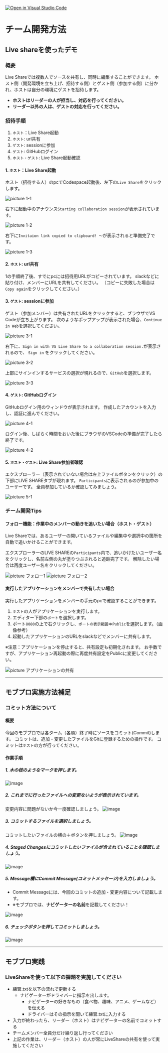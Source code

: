 [![Open in Visual Studio Code](https://classroom.github.com/assets/open-in-vscode-718a45dd9cf7e7f842a935f5ebbe5719a5e09af4491e668f4dbf3b35d5cca122.svg)](https://classroom.github.com/online_ide?assignment_repo_id=13093114&assignment_repo_type=AssignmentRepo)
# チーム開発方法

## Live shareを使ったデモ

### 概要

Live Shareでは複数人でソースを共有し、同時に編集することができます。
ホスト側（開発環境を立ち上げ、招待する側）とゲスト側（参加する側）に分かれ、ホストは自分の環境にゲストを招待します。<br>
<b>
* ホストはリーダーの人が担当し、対応を行ってください。<br>
* リーダー以外の人は、ゲストの対応を行ってください。<br>
</b>

### 招待手順

1. `ホスト`：Live Share起動
2. `ホスト`: url共有
3. `ゲスト`: sessionに参加
4. `ゲスト`: GitHubログイン
5. `ホスト・ゲスト`: Live Share起動確認

#### 1. `ホスト`：Live Share起動

ホスト（招待する人）のpcでCodespace起動後、左下の`Live Share`をクリックします。

![picture 1-1](images/978b5782dc3a54f26a77960dc46d94a5e4c33be6ec52103d8d24294e2d01aba5.png)

右下に起動中のアナウンス`Starting collaboration session`が表示されています。

![picture 1-2](images/9af0fda35ebc0d52b5310f9b4e9dd2bd9ac3db14f201f0be469a83dcb8b15745.png)

右下に`Invitaion link copied to clipboard! ～`が表示されると準備完了です。

![picture 1-3](images/541e29d48939b74244db95a631ec76e71eebc0e3b03cfab141259c352be3f24f.png)

#### 2. `ホスト`: url共有

1の手順終了後、すでにpcには招待用URLがコピーされています。
slackなどに貼り付け、メンバーにURLを共有してください。
（コピーに失敗した場合は`Copy again`をクリックしてください。）

#### 3. `ゲスト`: sessionに参加

ゲスト（参加メンバー）は共有されたURLをクリックすると、ブラウザでVS Codeが立ち上がります。
次のようなポップアップが表示された場合、`Continue in Web`を選択してください。

![picture 3-1](images/04975f0efd81ce65c00b54f91a83b9b75c62401852f179a3c0d01068a266cac2.png)

右下に、`Sign in with VS Live Share to a collaboration session.`が表示されるので、
`Sign in` をクリックしてください。

![picture 3-2](images/67b1bdeefe68837b51e495d09b93c64a58e70d4e10f0b0d725e724e81a8302a0.png)

上部にサインインするサービスの選択が現れるので、`GitHub`を選択します。

![picture 3-3](images/bb7fc15090b25090fe6191e68ceea6c75978487d8c100fda3f74ac4be9306549.png)

#### 4. `ゲスト`: GitHubログイン

GitHubログイン用のウィンドウが表示されます。
作成したアカウントを入力し、認証に進んでください。

![picture 4-1](images/8a00062fee8c4c3b22c30ca42d04d7b0e56901c40b2a0f52f95ec06766db367c.png)

ログイン後、しばらく時間をおいた後にブラウザのVSCodeの準備が完了したら終了です。

![picture 4-2](images/e050109304ea6fbbd19ebfb1d8086f59c7439f1930abfff00afd86802ba02886.png)

#### 5. `ホスト・ゲスト`: Live Share参加者確認

エクスプローラー（表示されていない場合は左上ファイルボタンをクリック）の下部にLIVE SHAREタブが現れます。
`Participants`に表示されるのが参加中のユーザーです。
全員参加しているか確認してみましょう。

![picture 5-1](images/2896962ee18e877f716526162c3da7fc8ae86625c9b3d2be9177e1cd7faa2cec.png)

### チーム開発Tips

#### フォロー機能：作業中のメンバーの動きを追いたい場合（ホスト・ゲスト）

Live Shareでは、あるユーザーの開いているファイルや編集中や選択中の箇所を自動で追いかけることができます。

エクスプローラーのLIVE SHAREの`Participants`内で、追いかけたいユーザー名をクリックし、名前左側の丸が塗りつぶされると追跡完了です。
解除したい場合は再度ユーザー名をクリックしてください。

![picture フォロー1](images/71afc2b587fbb47d06a95c273d9daefdd735f8ef693901ef7f7fee799de617ce.png) ![picture フォロー2](images/569817063033aa06f47b53521ea0ca35c83d898784ca78f71a05eb35af199074.png)



#### 実行したアプリケーションをメンバーで共有したい場合

実行したアプリケーションをメンバーの手元のpcで確認することができます。

1. `ホスト`の人がアプリケーションを実行します。
2. エディター下部の`ポート`を選択します。
3. ポート`8080`の上で右クリックし、`ポートの表示範囲`⇒`Public`を選択します。（画像参考）
4. 起動したアプリケーションのURLをslackなどでメンバーに共有します。

※注意：アプリケーションを停止すると、共有設定も初期化されます。
お手数ですが、アプリケーション再起動の際に再度共有設定をPublicに変更してください。

![picture アプリケーションの共有](images/5bd362d090b8c9daa96ee8d323c856319500f797dc2653db21d624da0d545f44.png)

---

## モブプロ実施方法補足

### コミット方法について

#### 概要

今回のモブプロでは各ターム（各順）終了時にソースをコミット(Commit)します。
コミットは、追加・変更したファイルをGitに登録するための操作です。
コミットは`ホスト`の方が行ってください。

#### 作業手順

##### 1. 木の枝のようなマークを押します。

![image](https://user-images.githubusercontent.com/32722128/149911899-77da4cf0-cf8e-4b74-af63-1592156f4e9c.png)

##### 2. これまでに行ったファイルへの変更ないようが表示されています。

変更内容に問題がないか今一度確認しましょう。
![image](https://user-images.githubusercontent.com/32722128/149912420-00d3f65f-d50c-4b78-a0d6-1dfae21389f1.png)

##### 3. コミットするファイルを選択しましょう。

コミットしたいファイルの横の＋ボタンを押しましょう。
![image](https://user-images.githubusercontent.com/32722128/149912930-bd2d559c-0456-41d0-82bc-aa32376ad3c4.png)

##### 4. Staged Changesにコミットしたいファイルが含まれていることを確認しましょう。

![image](https://user-images.githubusercontent.com/32722128/149913113-2b2f3b32-ea97-41f6-b805-60dd5b05d2dc.png)

##### 5. Message欄にCommit Message(コミットメッセージ)を入力しましょう。

* Commit Messageには、今回のコミットの追加・変更内容について記載します。
* ※モブプロでは、**ナビゲーターの名前**を記載してください！

![image](https://user-images.githubusercontent.com/32722128/149915153-848dd391-5a21-4581-a2f8-a1f635f97386.png)

##### 6. チェックボタンを押してコミットしましょう。

![image](https://user-images.githubusercontent.com/32722128/149915586-633c9a2f-06e4-4815-89f3-3008bfe4cfdc.png)


---

## モブプロ実践
### LiveShareを使って以下の課題を実施してください
* 練習.txtを以下の流れで更新する
  * ナビゲーターがドライバーに指示を出します。
    * ナビゲーターの好きなもの（食べ物、趣味、アニメ、ゲームなど）を伝える
    * ドライバーはその指示を聞いて練習.txtに入力する
* 入力が終わったら、リーダー（ホスト）はナビゲーターの名前でコミットする
* チームメンバー全員分だけ繰り返し行ってください
* 上記の作業は、リーダー（ホスト）の人が常にLiveShareの共有を使って実施してください
